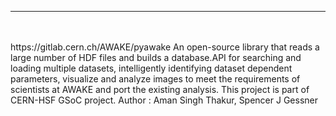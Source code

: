 <hr style="border-top-width: 4px; border-top-color: #FFFF00;">
<br>
<br>
https://gitlab.cern.ch/AWAKE/pyawake
An open-source library that reads a large number of HDF files and builds a database.API for searching and loading multiple datasets, intelligently identifying dataset dependent parameters, visualize and analyze images to meet the requirements of scientists at AWAKE and port the existing analysis. This project is part of CERN-HSF GSoC project. Author : Aman Singh Thakur, Spencer J Gessner
